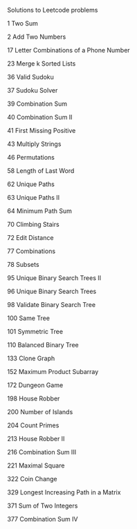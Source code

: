Solutions to Leetcode problems

1   Two Sum

2   Add Two Numbers

17  Letter Combinations of a Phone Number

23  Merge k Sorted Lists

36  Valid Sudoku

37  Sudoku Solver

39  Combination Sum

40  Combination Sum II

41  First Missing Positive

43  Multiply Strings

46  Permutations

58  Length of Last Word 

62  Unique Paths

63  Unique Paths II

64  Minimum Path Sum

70  Climbing Stairs

72  Edit Distance

77  Combinations

78  Subsets

95  Unique Binary Search Trees II

96  Unique Binary Search Trees

98  Validate Binary Search Tree

100 Same Tree

101 Symmetric Tree

110 Balanced Binary Tree

133 Clone Graph

152 Maximum Product Subarray

172 Dungeon Game

198 House Robber

200 Number of Islands  

204 Count Primes

213 House Robber II

216 Combination Sum III

221 Maximal Square

322 Coin Change

329 Longest Increasing Path in a Matrix

371 Sum of Two Integers

377 Combination Sum IV
